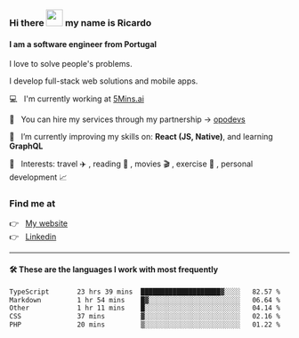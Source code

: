 ### Hi there <img src="https://raw.githubusercontent.com/iampavangandhi/iampavangandhi/master/gifs/Hi.gif" width="30"> my name is Ricardo
#### I am a software engineer from Portugal
I love to solve people's problems.

I develop full-stack web solutions and mobile apps.

💻  &nbsp; I'm currently working at <a href="https://5mins.ai/">5Mins.ai</a>

💼  &nbsp; You can hire my services through my partnership -> <a href="https://github.com/opodevs">opodevs</a>

🌱 &nbsp; I’m currently improving my skills on: **React (JS, Native)**, and learning **GraphQL**

💙 &nbsp; Interests: travel ✈️ , reading 📖 , movies 🎬 , exercise 🏃 , personal development 📈

### Find me at

<p align="left">
  👉  &nbsp;
  <a href="https://ricardopbarbosa.com" target="_blank">
    My website
  </a>
  <br/>
  👉 &nbsp;
  <a href="https://www.linkedin.com/in/ricardopbarbosa" target="_blank">
    Linkedin
  </a>
</p>

<hr />

#### 🛠 These are the languages I work with most frequently
<!--START_SECTION:waka-->

```txt
TypeScript       23 hrs 39 mins  ████████████████████▓░░░░   82.57 %
Markdown         1 hr 54 mins    █▓░░░░░░░░░░░░░░░░░░░░░░░   06.64 %
Other            1 hr 11 mins    █░░░░░░░░░░░░░░░░░░░░░░░░   04.14 %
CSS              37 mins         ▓░░░░░░░░░░░░░░░░░░░░░░░░   02.16 %
PHP              20 mins         ▒░░░░░░░░░░░░░░░░░░░░░░░░   01.22 %
```

<!--END_SECTION:waka-->
